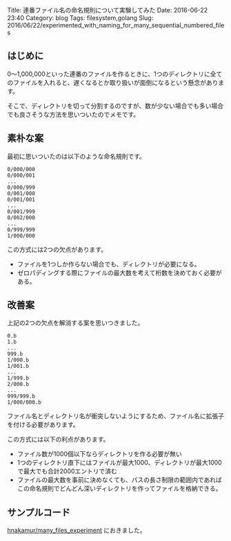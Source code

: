 Title: 連番ファイル名の命名規則について実験してみた
Date: 2016-06-22 23:40
Category: blog
Tags: filesystem,golang
Slug: 2016/06/22/experimented_with_naming_for_many_sequential_numbered_files

## はじめに
0〜1,000,000といった連番のファイルを作るときに、1つのディレクトリに全てのファイルを入れると、遅くなるとか取り扱いが面倒になるという懸念があります。

そこで、ディレクトリを切って分割するのですが、数が少ない場合でも多い場合でも良さそうな方法を思いついたのでメモです。

## 素朴な案
最初に思いついたのは以下のような命名規則です。

```
0/000/000
0/000/001
...
0/000/999
0/001/000
0/001/001
...
0/001/999
0/002/000
...
0/999/999
1/000/000
```

この方式には2つの欠点があります。

* ファイルを1つしか作らない場合でも、ディレクトリが必要になる。
* ゼロパディングする際にファイルの最大数を考えて桁数を決めておく必要がある。

## 改善案

上記の2つの欠点を解消する案を思いつきました。

```
0.b
1.b
...
999.b
1/000.b
1/001.b
...
1/999.b
2/000.b
...
999/999.b
1/000/000.b
```

ファイル名とディレクトリ名が衝突しないようにするため、ファイル名に拡張子を付ける必要があります。

この方式には以下の利点があります。

* ファイル数が1000個以下ならディレクトリを作る必要が無い
* 1つのディレクトリ直下にはファイルが最大1000、ディレクトリが最大1000で最大でも合計2000エントリで済む
* ファイルの最大数を事前に決めなくても、パスの長さ制限の範囲内であればこの命名規則でどんどん深いディレクトリを作ってファイルを格納できる。

## サンプルコード
[hnakamur/many_files_experiment](https://github.com/hnakamur/many_files_experiment) におきました。
